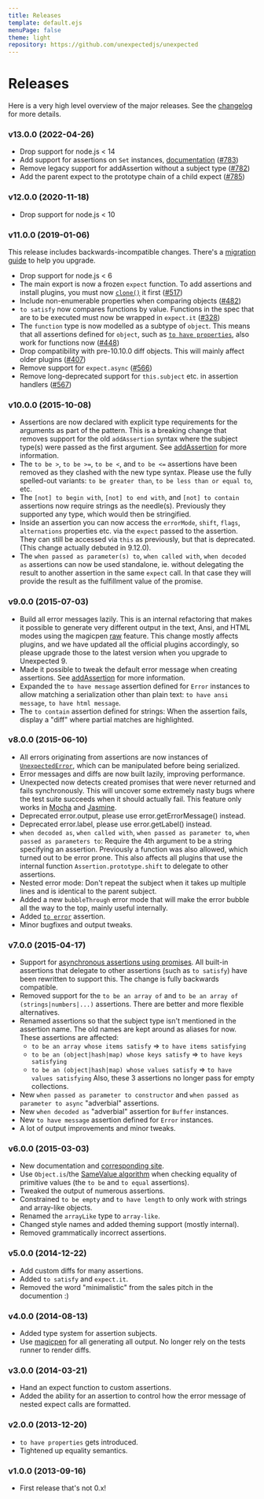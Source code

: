 ```yaml
---
title: Releases
template: default.ejs
menuPage: false
theme: light
repository: https://github.com/unexpectedjs/unexpected
---
```


# Releases

Here is a very high level overview of the major releases. See the
[changelog](https://github.com/unexpectedjs/unexpected/blob/master/CHANGELOG.md)
for more details.

### v13.0.0 (2022-04-26)

- Drop support for node.js < 14
- Add support for assertions on `Set` instances, [documentation](../assertions/Set/) ([#783](https://github.com/unexpectedjs/unexpected/pull/783))
- Remove legacy support for addAssertion without a subject type ([#782](https://github.com/unexpectedjs/unexpected/pull/782))
- Add the parent expect to the prototype chain of a child expect ([#785](https://github.com/unexpectedjs/unexpected/pull/785))

### v12.0.0 (2020-11-18)

- Drop support for node.js < 10

### v11.0.0 (2019-01-06)

This release includes backwards-incompatible changes. There's a [migration
guide](../migration/) to help you upgrade.

- Drop support for node.js < 6
- The main export is now a frozen `expect` function. To add assertions and
  install plugins, you must now [`clone()`](../api/clone/) it first
  ([#517](https://github.com/unexpectedjs/unexpected/pull/517))
- Include non-enumerable properties when comparing objects
  ([#482](https://github.com/unexpectedjs/unexpected/pull/482))
- `to satisfy` now compares functions by value. Functions in the spec that are
  to be executed must now be wrapped in `expect.it`
  ([#328](https://github.com/unexpectedjs/unexpected/pull/328))
- The `function` type is now modelled as a subtype of `object`. This means that
  all assertions defined for `object`, such as [`to have properties`](../assertions/object/to-have-properties/), also work for
  functions now ([#448](https://github.com/unexpectedjs/unexpected/pull/448))
- Drop compatibility with pre-10.10.0 diff objects. This will mainly affect
  older plugins ([#407](https://github.com/unexpectedjs/unexpected/pull/407))
- Remove support for `expect.async`
  ([#566](https://github.com/unexpectedjs/unexpected/pull/566))
- Remove long-deprecated support for `this.subject` etc. in assertion handlers
  ([#567](https://github.com/unexpectedjs/unexpected/pull/567))

### v10.0.0 (2015-10-08)

- Assertions are now declared with explicit type requirements for
  the arguments as part of the pattern. This is a breaking change
  that removes support for the old `addAssertion` syntax where the
  subject type(s) were passed as the first argument.
  See [addAssertion](../api/addAssertion/) for more
  information.
- The `to be >`, `to be >=`, `to be <`, and `to be <=` assertions
  have been removed as they clashed with the new type syntax.
  Please use the fully spelled-out variants: `to be greater than`,
  `to be less than or equal to`, etc.
- The `[not] to begin with`, `[not] to end with`, and
  `[not] to contain` assertions now require strings as the needle(s).
  Previously they supported any type, which would then be stringified.
- Inside an assertion you can now access the `errorMode`, `shift`,
  `flags`, `alternations` properties etc. via the `expect` passed
  to the assertion. They can still be accessed via `this` as
  previously, but that is deprecated. (This change actually
  debuted in 9.12.0).
- The `when passed as parameter(s) to`, `when called with`,
  `when decoded as` assertions can now be used standalone, ie. without delegating
  the result to another assertion in the same `expect` call.
  In that case they will provide the result as the fulfillment
  value of the promise.

### v9.0.0 (2015-07-03)

- Build all error messages lazily. This is an internal refactoring
  that makes it possible to generate very different output in the
  text, Ansi, and HTML modes using the magicpen
  [raw](https://github.com/sunesimonsen/magicpen#raw) feature. This
  change mostly affects plugins, and we have updated all the official
  plugins accordingly, so please upgrade those to the latest version
  when you upgrade to Unexpected 9.
- Made it possible to tweak the default error message when creating
  assertions. See [addAssertion](../api/addAssertion/) for more
  information.
- Expanded the `to have message` assertion defined for `Error`
  instances to allow matching a serialization other than plain text:
  `to have ansi message`, `to have html message`.
- The `to contain` assertion defined for strings: When the assertion fails,
  display a "diff" where partial matches are highlighted.

### v8.0.0 (2015-06-10)

- All errors originating from assertions are now instances of
  [`UnexpectedError`](../api/UnexpectedError/), which can be manipulated before being
  serialized.
- Error messages and diffs are now built lazily, improving
  performance.
- Unexpected now detects created promises that were never returned and
  fails synchronously. This will uncover some extremely nasty bugs
  where the test suite succeeds when it should actually fail. This
  feature only works in [Mocha](https://mochajs.org/) and [Jasmine](https://jasmine.github.io/).
- Deprecated error.output, please use error.getErrorMessage() instead.
- Deprecated error.label, please use error.getLabel() instead.
- `when decoded as`, `when called with`, `when passed as parameter to`, `when passed as parameters to`: Require the 4th argument to be
  a string specifying an assertion. Previously a function was also
  allowed, which turned out to be error prone. This also affects all
  plugins that use the internal function `Assertion.prototype.shift`
  to delegate to other assertions.
- Nested error mode: Don't repeat the subject when it takes up
  multiple lines and is identical to the parent subject.
- Added a new `bubbleThrough` error mode that will make the error
  bubble all the way to the top, mainly useful internally.
- Added [`to error`](../assertions/function/to-error/) assertion.
- Minor bugfixes and output tweaks.

### v7.0.0 (2015-04-17)

- Support for
  [asynchronous assertions using promises](../api/addAssertion/#asynchronous-assertions).
  All built-in assertions that delegate to other assertions (such as `to satisfy`)
  have been rewritten to support this. The change is fully backwards compatible.
- Removed support for the `to be an array of` and
  `to be an array of (strings|numbers|...)` assertions. There are better and
  more flexible alternatives.
- Renamed assertions so that the subject type isn't mentioned in the assertion name.
  The old names are kept around as aliases for now. These assertions are affected:
  - `to be an array whose items satisfy` => `to have items satisfying`
  - `to be an (object|hash|map) whose keys satisfy` => `to have keys satisfying`
  - `to be an (object|hash|map) whose values satisfy` => `to have values satisfying`
    Also, these 3 assertions no longer pass for empty collections.
- New `when passed as parameter to constructor` and `when passed as parameter to async` "adverbial" assertions.
- New `when decoded as` "adverbial" assertion for `Buffer` instances.
- New `to have message` assertion defined for `Error` instances.
- A lot of output improvements and minor tweaks.

### v6.0.0 (2015-03-03)

- New documentation and [corresponding site](https://unexpected.js.org/).
- Use `Object.is`/the [SameValue algorithm](http://ecma-international.org/ecma-262/5.1/#sec-9.12) when checking equality of primitive values (the `to be` and `to equal` assertions).
- Tweaked the output of numerous assertions.
- Constrained `to be empty` and `to have length` to only work with strings and array-like objects.
- Renamed the `arrayLike` type to `array-like`.
- Changed style names and added theming support (mostly internal).
- Removed grammatically incorrect assertions.

### v5.0.0 (2014-12-22)

- Add custom diffs for many assertions.
- Added `to satisfy` and `expect.it`.
- Removed the word "minimalistic" from the sales pitch in the documention :)

### v4.0.0 (2014-08-13)

- Added type system for assertion subjects.
- Use [magicpen](https://github.com/sunesimonsen/magicpen) for all generating
  all output. No longer rely on the tests runner to render diffs.

### v3.0.0 (2014-03-21)

- Hand an expect function to custom assertions.
- Added the ability for an assertion to control how the error message of nested
  expect calls are formatted.

### v2.0.0 (2013-12-20)

- `to have properties` gets introduced.
- Tightened up equality semantics.

### v1.0.0 (2013-09-16)

- First release that's not 0.x!
